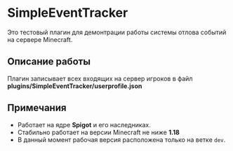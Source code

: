 # SimpleEventTracker
Это тестовый плагин для демонтрации работы системы отлова событий на сервере Minecraft.

## Описание работы
Плагин записывает всех входящих на сервер игроков в файл **plugins/SimpleEventTracker/userprofile.json**

## Примечания
- Работает на ядре **Spigot** и его наследниках.
- Стабильно работает на версии Minecraft не ниже **1.18**
- В данный момент рабочая версия расположена только на ветке `dev`.